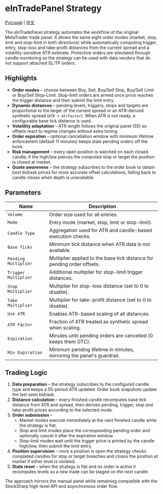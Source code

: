 # eInTradePanel Strategy
[Русский](README_ru.md) | [中文](README_cn.md)

The eInTradePanel strategy automates the workflow of the original MetaTrader trade panel. It allows the same eight order modes (market, stop, limit and stop-limit in both directions) while automatically computing trigger, entry, stop-loss and take-profit distances from the current spread and a volatility-sensitive ATR estimate. Protective orders are simulated through candle monitoring so the strategy can be used with data vendors that do not support attached SL/TP orders.

## Highlights

- **Order modes** – choose between Buy, Sell, Buy/Sell Stop, Buy/Sell Limit or Buy/Sell Stop-Limit. Stop-limit orders are armed once price reaches the trigger distance and then submit the limit entry.
- **Dynamic distances** – pending levels, triggers, stops and targets are proportional to the larger of the current spread or an ATR-derived synthetic spread (`ATR × AtrFactor`). When ATR is not ready, a configurable base tick distance is used.
- **Volatility adaptation** – ATR length follows the original panel (55) so offsets react to regime changes without extra tuning.
- **Order expiration** – optional cancellation window with minimum lifetime enforcement (default 11 minutes) keeps stale pending orders off the book.
- **Risk management** – every open position is watched on each closed candle; if the high/low pierces the computed stop or target the position is closed at market.
- **Quote awareness** – the strategy subscribes to the order book to obtain best bid/ask prices for more accurate offset calculations, falling back to candle closes when depth is unavailable.

## Parameters

| Name | Description |
| --- | --- |
| `Volume` | Order size used for all entries. |
| `Mode` | Entry mode (market, stop, limit or stop-limit). |
| `Candle Type` | Aggregation used for ATR and candle-based execution checks. |
| `Base Ticks` | Minimum tick distance when ATR data is not available. |
| `Pending Multiplier` | Multiplier applied to the base tick distance for pending order offsets. |
| `Trigger Multiplier` | Additional multiplier for stop-limit trigger distances. |
| `Stop Multiplier` | Multiplier for stop-loss distance (set to 0 to disable). |
| `Take Multiplier` | Multiplier for take-profit distance (set to 0 to disable). |
| `Use ATR` | Enables ATR-based scaling of all distances. |
| `ATR Factor` | Fraction of ATR treated as synthetic spread when scaling. |
| `Expiration` | Minutes until pending orders are cancelled (0 keeps them GTC). |
| `Min Expiration` | Minimum pending lifetime in minutes, mirroring the panel's guardrail. |

## Trading Logic

1. **Data preparation** – the strategy subscribes to the configured candle type and keeps a 55-period ATR updated. Order book snapshots update the last seen bid/ask.
2. **Distance calculation** – every finished candle recomputes base tick distance from ATR and spread, then derives pending, trigger, stop and take-profit prices according to the selected mode.
3. **Order submission** –
   - Market modes execute immediately at the next finished candle while the strategy is flat.
   - Stop and limit modes place the corresponding pending order and optionally cancel it after the expiration window.
   - Stop-limit modes wait until the trigger price is printed by the candle high/low, then submit the limit entry.
4. **Position supervision** – once a position is open the strategy checks completed candles for stop or target breaches and closes the position at market if either level is violated.
5. **State reset** – when the strategy is flat and no order is active it recomputes levels so a new trade can be staged on the next candle.

The approach mirrors the manual panel while remaining compatible with the StockSharp high-level API and asynchronous order flow.
